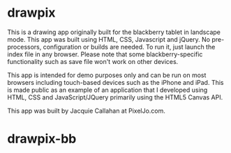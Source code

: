 # drawpix
This is a drawing app originally built for the blackberry tablet in landscape mode.  This app was built using HTML, CSS, Javascript and jQuery.  No pre-processors, configuration or builds are needed. To run it, just launch the index file in any browser.  Please note that some blackberry-specific functionality such as save file won't work on other devices.

This app is intended for demo purposes only and can be run on most browsers including touch-based devices such as the iPhone and iPad.  This is made public as an example of an application that I developed using HTML, CSS and JavaScript/JQuery primarily using the HTML5 Canvas API.

This app was built by Jacquie Callahan at PixelJo.com.
# drawpix-bb
